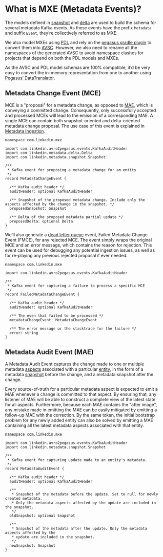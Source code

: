 # What is MXE (Metadata Events)?

The models defined in [snapshot](snapshot.md) and [delta](delta.md) are used to build the schema for several metadata
Kafka events. As these events have the prefix `Metadata` and suffix `Event`, they’re collectively referred to as MXE.

We also model MXEs using [PDL](https://linkedin.github.io/rest.li/pdl_schema) and rely on the
[pegasus gradle plugin](https://linkedin.github.io/rest.li/setup/gradle#generateavroschema) to convert them into
[AVSC](https://avro.apache.org/docs/current/spec.html). However, we also need to rename all the namespaces of the
generated AVSC to avoid namespace clashes for projects that depend on both the PDL models and MXEs.

As the AVSC and PDL model schemas are 100% compatible, it’d be very easy to convert the in-memory representation from
one to another using
[Pegasus’ DataTranslator](https://linkedin.github.io/rest.li/DATA-Data-Schema-and-Templates#translating-data-to-and-from-avro).

## Metadata Change Event (MCE)

MCE is a "proposal" for a metadata change, as opposed to [MAE](#metadata-audit-event), which is conveying a committed
change. Consequently, only successfully accepted and processed MCEs will lead to the emission of a corresponding MAE. A
single MCE can contain both snapshot-oriented and delta-oriented metadata change proposal. The use case of this event is
explained in [Metadata Ingestion](../architecture/metadata-ingestion.md).

```
namespace com.linkedin.mxe

import com.linkedin.avro2pegasus.events.KafkaAuditHeader
import com.linkedin.metadata.delta.Delta
import com.linkedin.metadata.snapshot.Snapshot

/**
 * Kafka event for proposing a metadata change for an entity
 */
record MetadataChangeEvent {

  /** Kafka audit header */
  auditHeader: optional KafkaAuditHeader

  /** Snapshot of the proposed metadata change. Include only the aspects affected by the change in the snapshot. */
  proposedSnapshot: Snapshot

  /** Delta of the proposed metadata partial update */
  proposedDelta: optional Delta
}
```

We’ll also generate a [dead letter queue](https://en.wikipedia.org/wiki/Dead_letter_queue) event, Failed Metadata Change
Event (FMCE), for any rejected MCE. The event simply wraps the original MCE and an error message, which contains the
reason for rejection. This event can be used for debugging any potential ingestion issues, as well as for re-playing any
previous rejected proposal if ever needed.

```
namespace com.linkedin.mxe

import com.linkedin.avro2pegasus.events.KafkaAuditHeader

/**
 * Kafka event for capturing a failure to process a specific MCE
 */
record FailedMetadataChangeEvent {

  /** Kafka audit header */
  auditHeader: optional KafkaAuditHeader

  /** The even that failed to be processed */
  metadataChangeEvent: MetadataChangeEvent

  /** The error message or the stacktrace for the failure */
  error: string
}
```

## Metadata Audit Event (MAE)

A Metadata Audit Event captures the change made to one or multiple metadata [aspects](aspect.md) associated with a
particular [entity](entity.md), in the form of a metadata [snapshot](snapshot.md) before the change, and a metadata
snapshot after the change.

Every source-of-truth for a particular metadata aspect is expected to emit a MAE whenever a change is committed to that
aspect. By ensuring that, any listener of MAE will be able to construct a complete view of the latest state for all
aspects. Furthermore, because each MAE contains the "after image", any mistake made in emitting the MAE can be easily
mitigated by emitting a follow-up MAE with the correction. By the same token, the initial bootstrap problem for any
newly added entity can also be solved by emitting a MAE containing all the latest metadata aspects associated with that
entity.

```
namespace com.linkedin.mxe

import com.linkedin.avro2pegasus.events.KafkaAuditHeader
import com.linkedin.metadata.snapshot.Snapshot

/**
 * Kafka event for capturing update made to an entity's metadata.
 */
record MetadataAuditEvent {

  /** Kafka audit header */
  auditHeader: optional KafkaAuditHeader

  /**
   * Snapshot of the metadata before the update. Set to null for newly created metadata.
   * Only the metadata aspects affected by the update are included in the snapshot.
   */
  oldSnapshot: optional Snapshot

  /**
   * Snapshot of the metadata after the update. Only the metadata aspects affected by the
   * update are included in the snapshot.
   */
  newSnapshot: Snapshot
}
```
